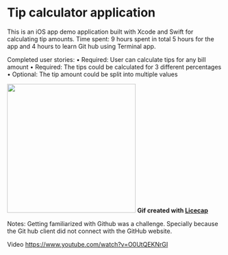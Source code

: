 # Tip calculator application    

This is an iOS app demo application built with Xcode and Swift for calculating tip amounts. 
Time spent: 9 hours spent in total 5 hours for the app and 4 hours to learn Git hub using Terminal app.

Completed user stories:
	•	 Required: User can calculate tips for any bill amount
	•	 Required: The tips could be calculated for 3 different percentages
	•	 Optional: The tip amount could be split into multiple values
	
<img src="http://i.imgur.com/9NHp1Py.gif" alt="" width="300">
<b>Gif created with <a href="http://www.cockos.com/licecap/">Licecap</a></b>


Notes:
Getting familiarized with Github was a challenge. Specially because the Git hub client did not connect with the GitHub website. 

Video 
https://www.youtube.com/watch?v=O0UtQEKNrGI

